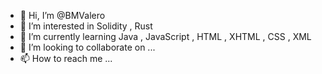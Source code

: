 - 👋 Hi, I’m @BMValero
- 👀 I’m interested in Solidity , Rust
- 🌱 I’m currently learning Java , JavaScript , HTML , XHTML , CSS , XML
- 💞️ I’m looking to collaborate on ...
- 📫 How to reach me ...

<!---
BMValero/BMValero is a ✨ special ✨ repository because its `README.md` (this file) appears on your GitHub profile.
You can click the Preview link to take a look at your changes.
--->
